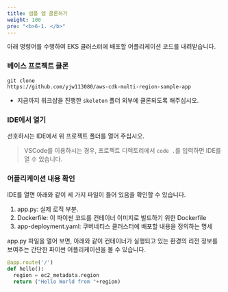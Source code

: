 ```yaml
---
title: 샘플 앱 클론하기
weight: 100
pre: "<b>6-1. </b>"
---
```


아래 명령어를 수행하여 EKS 클러스터에 배포할 어플리케이션 코드를 내려받습니다.


### 베이스 프로젝트 클론
```
git clone 
https://github.com/yjw113080/aws-cdk-multi-region-sample-app
```

* 지금까지 워크샵을 진행한 `skeleton` 폴더 외부에 클론되도록 해주십시오. 


### IDE에서 열기
선호하시는 IDE에서 위 프로젝트 폴더를 열어 주십시오.
> VSCode를 이용하시는 경우, 프로젝트 디렉토리에서 `code .`를 입력하면 IDE를 열 수 있습니다.

### 어플리케이션 내용 확인
IDE를 열면 아래와 같이 세 가지 파일이 들어 있음을 확인할 수 있습니다.
1. app.py: 실제 로직 부분. 
2. Dockerfile: 이 파이썬 코드를 컨테이너 이미지로 빌드하기 위한 Dockerfile
3. app-deployment.yaml: 쿠버네티스 클러스터에 배포할 내용을 정의하는 명세

app.py 파일을 열어 보면, 아래와 같이 컨테이너가 실행되고 있는 환경의 리전 정보를 보여주는 간단한 파이썬 어플리케이션을 볼 수 있습니다.

```python
@app.route('/')
def hello():
  region = ec2_metadata.region
  return ("Hello World from "+region)
```